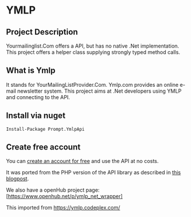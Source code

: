 # YMLP

## Project Description
Yourmailinglist.Com offers a API, but has no native .Net implementation. This project offers a helper class supplying strongly typed method calls. 

## What is Ymlp
It stands for YourMailingListProvider.Com.  Ymlp.com provides an online e-mail newsletter system.  This project aims at .Net developers using YMLP and connecting to the API.  

## Install via nuget 

    Install-Package Prompt.YmlpApi

## Create free account
You can [create an account for free](http://ymlp.com?a=NXV1HS) and use the API at no costs.

It was ported from the PHP version of the API library as described in [this blogpost](http://blog.dampee.be/post.aspx?id=48b857fb-246f-4b4e-b5a0-2c572c9b5bb6).

We also have a openHub project page: [https://www.openhub.net/p/ymlp_net_wrapper]

This imported from https://ymlp.codeplex.com/
